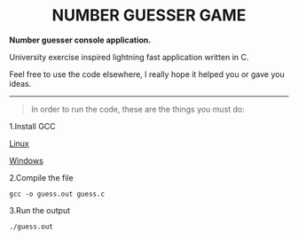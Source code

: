 <h1 align="center">NUMBER GUESSER GAME</h1>

**Number guesser console application.**

University exercise inspired lightning fast application written in C.

Feel free to use the code elsewhere, I really hope it helped you or gave you ideas.

___

> In order to run the code, these are the things you must do:

1.Install GCC

[Linux](https://linuxize.com/post/how-to-install-gcc-compiler-on-ubuntu-18-04/)

[Windows](https://www.guru99.com/c-gcc-install.html)

2.Compile the file

```
gcc -o guess.out guess.c
```

3.Run the output

```
./guess.out
```
